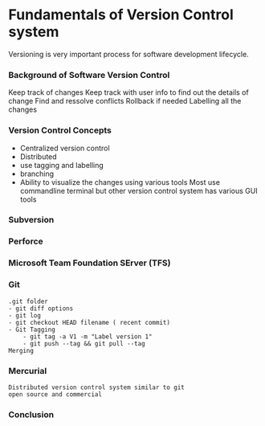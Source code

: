 # Fundamentals of Version Control system 
Versioning is very important process for software development lifecycle. 

### Background of Software Version Control 
Keep track of changes 
Keep track with user info to find out the details of change 
Find and ressolve conflicts 
Rollback if needed 
Labelling all the changes 
### Version Control Concepts
- Centralized version control 
- Distributed 
- use tagging and labelling 
- branching 
- Ability to visualize the changes using various tools 
    Most use commandline terminal but other version control system has various GUI tools 


### Subversion 
### Perforce 
### Microsoft Team Foundation SErver (TFS)
### Git 
    .git folder 
    - git diff options
    - git log 
    - git checkout HEAD filename ( recent commit)
    - Git Tagging 
        - git tag -a V1 -m "Label version 1" 
        - git push --tag && git pull --tag 
    Merging 
### Mercurial 
    Distributed version control system similar to git
    open source and commercial 
### Conclusion 
